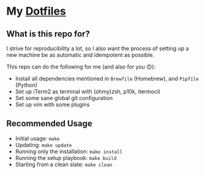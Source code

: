 # My [Dotfiles](https://wiki.archlinux.org/index.php/Dotfiles)

## What is this repo for?

I strive for reproducibility a lot, so I also want the process of setting up a new machine be as automatic and idempotent as possible.

This repo can do the following for me (and also for you 😊):

* Install all dependencies mentioned in `Brewfile` (Homebrew), and `Pipfile` (Python)
* Set up iTerm2 as terminal with (ohmy)zsh, p10k, itermocil
* Set some sane global git configuration
* Set up vim with some plugins

## Recommended Usage

* Initial usage: `make`
* Updating: `make update`
* Running only the installation: `make install`
* Running the setup playbook: `make build`
* Starting from a clean slate: `make clean`
